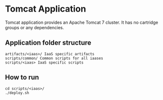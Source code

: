 Tomcat Application
==================
Tomcat application provides an Apache Tomcat 7 cluster. It has no cartridge groups or any dependencies.

Application folder structure
----------------------------
```
artifacts/<iaas>/ IaaS specific artifacts
scripts/common/ Common scripts for all iaases
scripts/<iaas> IaaS specific scripts
```

How to run
----------
```
cd scripts/<iaas>/
./deploy.sh
```